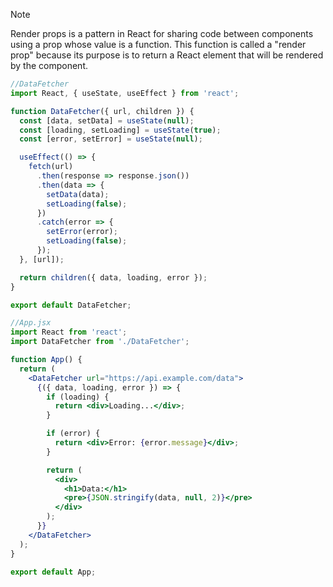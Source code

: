 >[!note]
>Render props is a pattern in React for sharing code between components using a prop whose value is a function. This function is called a "render prop" because its purpose is to return a React element that will be rendered by the component.

```jsx 
//DataFetcher
import React, { useState, useEffect } from 'react';

function DataFetcher({ url, children }) {
  const [data, setData] = useState(null);
  const [loading, setLoading] = useState(true);
  const [error, setError] = useState(null);

  useEffect(() => {
    fetch(url)
      .then(response => response.json())
      .then(data => {
        setData(data);
        setLoading(false);
      })
      .catch(error => {
        setError(error);
        setLoading(false);
      });
  }, [url]);

  return children({ data, loading, error });
}

export default DataFetcher;

```

```jsx
//App.jsx
import React from 'react';
import DataFetcher from './DataFetcher';

function App() {
  return (
    <DataFetcher url="https://api.example.com/data">
      {({ data, loading, error }) => {
        if (loading) {
          return <div>Loading...</div>;
        }

        if (error) {
          return <div>Error: {error.message}</div>;
        }

        return (
          <div>
            <h1>Data:</h1>
            <pre>{JSON.stringify(data, null, 2)}</pre>
          </div>
        );
      }}
    </DataFetcher>
  );
}

export default App;

```